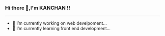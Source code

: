 ### Hi there 👋,I'm KANCHAN !!
<hr>

<!--
**kanchan-gagare/kanchan-gagare** is a ✨ _special_ ✨ repository because its `README.md` (this file) appears on your GitHub profile.

Here are some ideas to get you started:-->
- 🔭 I’m currently working on web develpoment...
- 🌱 I’m currently learning front end development...
